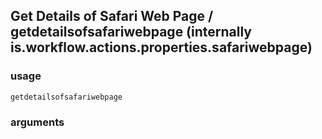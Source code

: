 
## Get Details of Safari Web Page / getdetailsofsafariwebpage (internally is.workflow.actions.properties.safariwebpage)

### usage
`getdetailsofsafariwebpage `

### arguments

